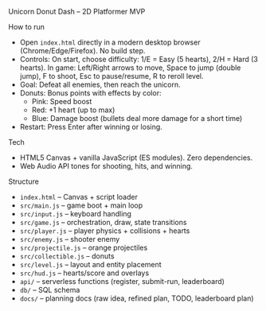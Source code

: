 Unicorn Donut Dash – 2D Platformer MVP

How to run
- Open `index.html` directly in a modern desktop browser (Chrome/Edge/Firefox). No build step.
- Controls: On start, choose difficulty: 1/E = Easy (5 hearts), 2/H = Hard (3 hearts). In game: Left/Right arrows to move, Space to jump (double jump), F to shoot, Esc to pause/resume, R to reroll level.
- Goal: Defeat all enemies, then reach the unicorn.
- Donuts: Bonus points with effects by color:
  - Pink: Speed boost
  - Red: +1 heart (up to max)
  - Blue: Damage boost (bullets deal more damage for a short time)
- Restart: Press Enter after winning or losing.

Tech
- HTML5 Canvas + vanilla JavaScript (ES modules). Zero dependencies.
- Web Audio API tones for shooting, hits, and winning.

Structure
- `index.html` – Canvas + script loader
- `src/main.js` – game boot + main loop
- `src/input.js` – keyboard handling
- `src/game.js` – orchestration, draw, state transitions
- `src/player.js` – player physics + collisions + hearts
- `src/enemy.js` – shooter enemy
- `src/projectile.js` – orange projectiles
- `src/collectible.js` – donuts
- `src/level.js` – layout and entity placement
- `src/hud.js` – hearts/score and overlays
 - `api/` – serverless functions (register, submit-run, leaderboard)
 - `db/` – SQL schema
 - `docs/` – planning docs (raw idea, refined plan, TODO, leaderboard plan)
